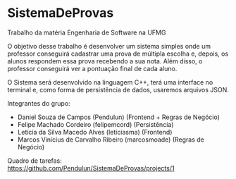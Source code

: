# SistemaDeProvas
Trabalho da matéria Engenharia de Software na UFMG

O objetivo desse trabalho é desenvolver um sistema simples onde um professor conseguirá cadastrar uma prova de múltipla escolha e, depois, os alunos respondem essa prova recebendo a sua nota. Além disso, o professor conseguirá ver a pontuação final de cada aluno.

O Sistema será desenvolvido na linguagem C++, terá uma interface no terminal e, como forma de persistência de dados, usaremos arquivos JSON.

Integrantes do grupo:
- Daniel Souza de Campos (Pendulun) (Frontend + Regras de Negócio)
- Felipe Machado Cordeiro (felipemcord) (Persistência)
- Letícia da Silva Macedo Alves (leticiasma) (Frontend)
- Marcos Vinícius de Carvalho Ribeiro (marcosmoade) (Regras de Negócio)

Quadro de tarefas:
https://github.com/Pendulun/SistemaDeProvas/projects/1
